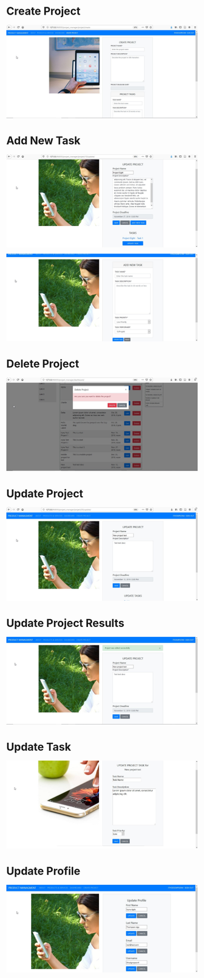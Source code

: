 # Create Project
![](https://raw.githubusercontent.com/jtj9817/projekt_manager_bth745/prototype3Iryna/pmanager_central/project_manager/Screenshots/CreateProject.jpg)

# Add New Task
![](https://raw.githubusercontent.com/jtj9817/projekt_manager_bth745/prototype3Iryna/pmanager_central/project_manager/Screenshots/AddNewTask.jpg)

![](https://raw.githubusercontent.com/jtj9817/projekt_manager_bth745/prototype3Iryna/pmanager_central/project_manager/Screenshots/AddTask.jpg)

# Delete Project
![](https://raw.githubusercontent.com/jtj9817/projekt_manager_bth745/prototype3Iryna/pmanager_central/project_manager/Screenshots/DeleteProject.jpg)

# Update Project
![](https://raw.githubusercontent.com/jtj9817/projekt_manager_bth745/prototype3Iryna/pmanager_central/project_manager/Screenshots/UpdateProject.jpg)

# Update Project Results
![](https://raw.githubusercontent.com/jtj9817/projekt_manager_bth745/prototype3Iryna/pmanager_central/project_manager/Screenshots/UpdateProjectResult.jpg)

# Update Task 
![](https://raw.githubusercontent.com/jtj9817/projekt_manager_bth745/prototype3Iryna/pmanager_central/project_manager/Screenshots/UpdateTaskScreen.jpg)

# Update Profile
![](https://raw.githubusercontent.com/jtj9817/projekt_manager_bth745/prototype3Iryna/pmanager_central/project_manager/Screenshots/UpdateProfile.jpg)
